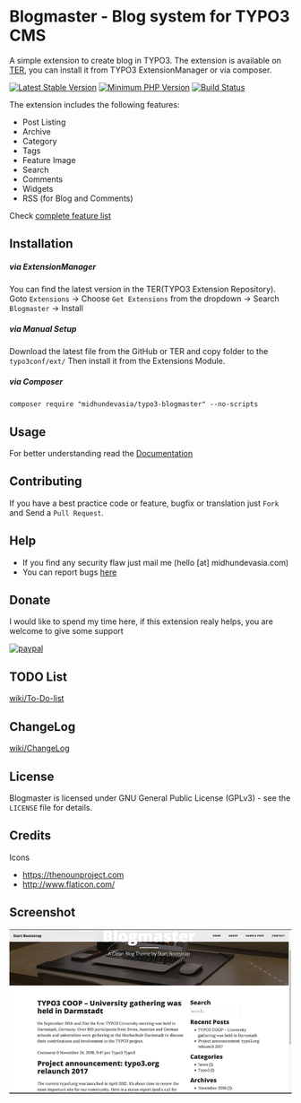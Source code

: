 # Blogmaster - Blog system for TYPO3 CMS

A simple extension to create blog in TYPO3. The extension is available on [TER](https://typo3.org/extensions/repository/view/blogmaster), you can install it from TYPO3 ExtensionManager or via composer. 

[![Latest Stable Version](https://img.shields.io/packagist/v/midhundevasia/typo3-blogmaster.svg?style=flat-square)](https://packagist.org/packages/midhundevasia/typo3-blogmaster)
[![Minimum PHP Version](https://img.shields.io/badge/php-%3E%3D%205.5-8892BF.svg?style=flat-square)](https://php.net/)
[![Build Status](https://travis-ci.org/midhundevasia/typo3-blogmaster.svg?branch=master)](https://travis-ci.org/midhundevasia/typo3-blogmaster)

The extension includes the following features:
* Post Listing
* Archive
* Category
* Tags
* Feature Image
* Search
* Comments
* Widgets
* RSS (for Blog and Comments)

Check [complete feature list](https://github.com/midhundevasia/typo3-blogmaster/wiki/)

## Installation
##### via ExtensionManager
You can find the latest version in the TER(TYPO3 Extension Repository).
Goto `Extensions` -> Choose `Get Extensions` from the dropdown -> Search `Blogmaster` -> Install

##### via Manual Setup
Download the latest file from the GitHub or TER and copy folder to the `typo3conf/ext/`
Then install it from the Extensions Module.

##### via Composer
	composer require "midhundevasia/typo3-blogmaster" --no-scripts

## Usage
For better understanding read the [Documentation](https://github.com/midhundevasia/typo3-blogmaster/wiki)

## Contributing
If you have a best practice code or feature, bugfix or translation just `Fork` and Send a `Pull Request`.


## Help
* If you find any security flaw just mail me (hello [at] midhundevasia.com)
* You can report bugs [here](https://github.com/midhundevasia/typo3-blogmaster/issues)

## Donate
I would like to spend my time here, if this extension realy helps, you are welcome to 
give some support

[![paypal](https://www.paypalobjects.com/webstatic/en_US/i/btn/png/blue-rect-paypal-26px.png)](https://www.paypal.me/midhundevasia/)

## TODO List
[wiki/To-Do-list](https://github.com/midhundevasia/typo3-blogmaster/wiki/To-Do-list)

## ChangeLog
[wiki/ChangeLog](https://github.com/midhundevasia/typo3-blogmaster/wiki/ChangeLog)

## License
Blogmaster is licensed under GNU General Public License (GPLv3) - see the `LICENSE` file for details.

## Credits
Icons 
 - https://thenounproject.com
 - http://www.flaticon.com/

## Screenshot
![](Documentation/Images/Frontend.HomeView.png)
